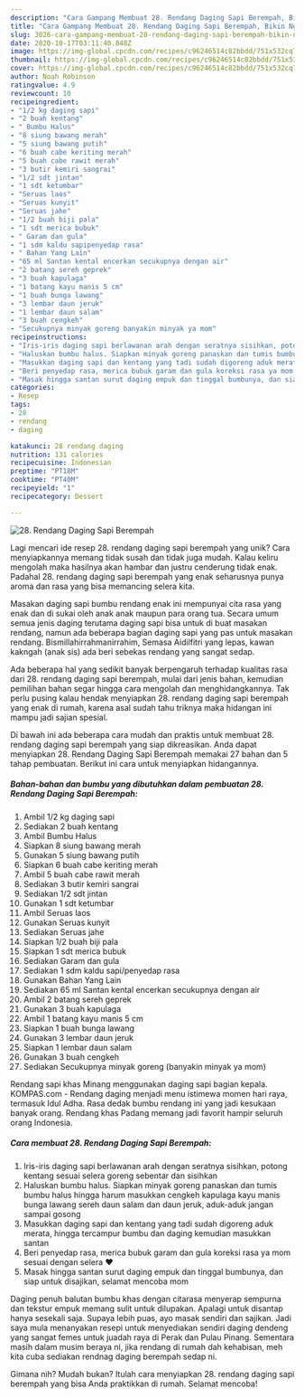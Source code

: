 ```yaml
---
description: "Cara Gampang Membuat 28. Rendang Daging Sapi Berempah, Bikin Ngiler"
title: "Cara Gampang Membuat 28. Rendang Daging Sapi Berempah, Bikin Ngiler"
slug: 3026-cara-gampang-membuat-28-rendang-daging-sapi-berempah-bikin-ngiler
date: 2020-10-17T03:11:40.848Z
image: https://img-global.cpcdn.com/recipes/c96246514c82bbdd/751x532cq70/28-rendang-daging-sapi-berempah-foto-resep-utama.jpg
thumbnail: https://img-global.cpcdn.com/recipes/c96246514c82bbdd/751x532cq70/28-rendang-daging-sapi-berempah-foto-resep-utama.jpg
cover: https://img-global.cpcdn.com/recipes/c96246514c82bbdd/751x532cq70/28-rendang-daging-sapi-berempah-foto-resep-utama.jpg
author: Noah Robinson
ratingvalue: 4.9
reviewcount: 10
recipeingredient:
- "1/2 kg daging sapi"
- "2 buah kentang"
- " Bumbu Halus"
- "8 siung bawang merah"
- "5 siung bawang putih"
- "6 buah cabe keriting merah"
- "5 buah cabe rawit merah"
- "3 butir kemiri sangrai"
- "1/2 sdt jintan"
- "1 sdt ketumbar"
- "Seruas laos"
- "Seruas kunyit"
- "Seruas jahe"
- "1/2 buah biji pala"
- "1 sdt merica bubuk"
- " Garam dan gula"
- "1 sdm kaldu sapipenyedap rasa"
- " Bahan Yang Lain"
- "65 ml Santan kental encerkan secukupnya dengan air"
- "2 batang sereh geprek"
- "3 buah kapulaga"
- "1 batang kayu manis 5 cm"
- "1 buah bunga lawang"
- "3 lembar daun jeruk"
- "1 lembar daun salam"
- "3 buah cengkeh"
- "Secukupnya minyak goreng banyakin minyak ya mom"
recipeinstructions:
- "Iris-iris daging sapi berlawanan arah dengan seratnya sisihkan, potong kentang sesuai selera goreng sebentar dan sisihkan"
- "Haluskan bumbu halus. Siapkan minyak goreng panaskan dan tumis bumbu halus hingga harum masukkan cengkeh kapulaga kayu manis bunga lawang sereh daun salam dan daun jeruk, aduk-aduk jangan sampai gosong"
- "Masukkan daging sapi dan kentang yang tadi sudah digoreng aduk merata, hingga tercampur bumbu dan daging kemudian masukkan santan"
- "Beri penyedap rasa, merica bubuk garam dan gula koreksi rasa ya mom sesuai dengan selera ❤"
- "Masak hingga santan surut daging empuk dan tinggal bumbunya, dan siap untuk disajikan, selamat mencoba mom"
categories:
- Resep
tags:
- 28
- rendang
- daging

katakunci: 28 rendang daging 
nutrition: 131 calories
recipecuisine: Indonesian
preptime: "PT18M"
cooktime: "PT40M"
recipeyield: "1"
recipecategory: Dessert

---
```



![28. Rendang Daging Sapi Berempah](https://img-global.cpcdn.com/recipes/c96246514c82bbdd/751x532cq70/28-rendang-daging-sapi-berempah-foto-resep-utama.jpg)

Lagi mencari ide resep 28. rendang daging sapi berempah yang unik? Cara menyiapkannya memang tidak susah dan tidak juga mudah. Kalau keliru mengolah maka hasilnya akan hambar dan justru cenderung tidak enak. Padahal 28. rendang daging sapi berempah yang enak seharusnya punya aroma dan rasa yang bisa memancing selera kita.

Masakan daging sapi bumbu rendang enak ini mempunyai cita rasa yang enak dan di sukai oleh anak anak maupun para orang tua. Secara umum semua jenis daging terutama daging sapi bisa untuk di buat masakan rendang, namun ada beberapa bagian daging sapi yang pas untuk masakan rendang. Bismillahirrahmanirrahim, Semasa Aidilfitri yang lepas, kawan kakngah (anak sis) ada beri sebekas rendang yang sangat sedap.

Ada beberapa hal yang sedikit banyak berpengaruh terhadap kualitas rasa dari 28. rendang daging sapi berempah, mulai dari jenis bahan, kemudian pemilihan bahan segar hingga cara mengolah dan menghidangkannya. Tak perlu pusing kalau hendak menyiapkan 28. rendang daging sapi berempah yang enak di rumah, karena asal sudah tahu triknya maka hidangan ini mampu jadi sajian spesial.


Di bawah ini ada beberapa cara mudah dan praktis untuk membuat 28. rendang daging sapi berempah yang siap dikreasikan. Anda dapat menyiapkan 28. Rendang Daging Sapi Berempah memakai 27 bahan dan 5 tahap pembuatan. Berikut ini cara untuk menyiapkan hidangannya.

<!--inarticleads1-->

##### Bahan-bahan dan bumbu yang dibutuhkan dalam pembuatan 28. Rendang Daging Sapi Berempah:

1. Ambil 1/2 kg daging sapi
1. Sediakan 2 buah kentang
1. Ambil  Bumbu Halus
1. Siapkan 8 siung bawang merah
1. Gunakan 5 siung bawang putih
1. Siapkan 6 buah cabe keriting merah
1. Ambil 5 buah cabe rawit merah
1. Sediakan 3 butir kemiri sangrai
1. Sediakan 1/2 sdt jintan
1. Gunakan 1 sdt ketumbar
1. Ambil Seruas laos
1. Gunakan Seruas kunyit
1. Sediakan Seruas jahe
1. Siapkan 1/2 buah biji pala
1. Siapkan 1 sdt merica bubuk
1. Sediakan  Garam dan gula
1. Sediakan 1 sdm kaldu sapi/penyedap rasa
1. Gunakan  Bahan Yang Lain
1. Sediakan 65 ml Santan kental encerkan secukupnya dengan air
1. Ambil 2 batang sereh geprek
1. Gunakan 3 buah kapulaga
1. Ambil 1 batang kayu manis 5 cm
1. Siapkan 1 buah bunga lawang
1. Gunakan 3 lembar daun jeruk
1. Siapkan 1 lembar daun salam
1. Gunakan 3 buah cengkeh
1. Sediakan Secukupnya minyak goreng (banyakin minyak ya mom)


Rendang sapi khas Minang menggunakan daging sapi bagian kepala. KOMPAS.com - Rendang daging menjadi menu istimewa momen hari raya, termasuk Idul Adha. Rasa dedak bumbu rendang ini yang jadi kesukaan banyak orang. Rendang khas Padang memang jadi favorit hampir seluruh orang Indonesia. 

<!--inarticleads2-->

##### Cara membuat 28. Rendang Daging Sapi Berempah:

1. Iris-iris daging sapi berlawanan arah dengan seratnya sisihkan, potong kentang sesuai selera goreng sebentar dan sisihkan
1. Haluskan bumbu halus. Siapkan minyak goreng panaskan dan tumis bumbu halus hingga harum masukkan cengkeh kapulaga kayu manis bunga lawang sereh daun salam dan daun jeruk, aduk-aduk jangan sampai gosong
1. Masukkan daging sapi dan kentang yang tadi sudah digoreng aduk merata, hingga tercampur bumbu dan daging kemudian masukkan santan
1. Beri penyedap rasa, merica bubuk garam dan gula koreksi rasa ya mom sesuai dengan selera ❤
1. Masak hingga santan surut daging empuk dan tinggal bumbunya, dan siap untuk disajikan, selamat mencoba mom


Daging penuh balutan bumbu khas dengan citarasa menyerap sempurna dan tekstur empuk memang sulit untuk dilupakan. Apalagi untuk disantap hanya sesekali saja. Supaya lebih puas, ayo masak sendiri dan sajikan. Jadi saya mula menanyakan resepi untuk menyediakan sendiri daging dendeng yang sangat femes untuk juadah raya di Perak dan Pulau Pinang. Sementara masih dalam musim beraya ni, jika rendang di rumah dah kehabisan, meh kita cuba sediakan rendnag daging berempah sedap ni. 

Gimana nih? Mudah bukan? Itulah cara menyiapkan 28. rendang daging sapi berempah yang bisa Anda praktikkan di rumah. Selamat mencoba!
